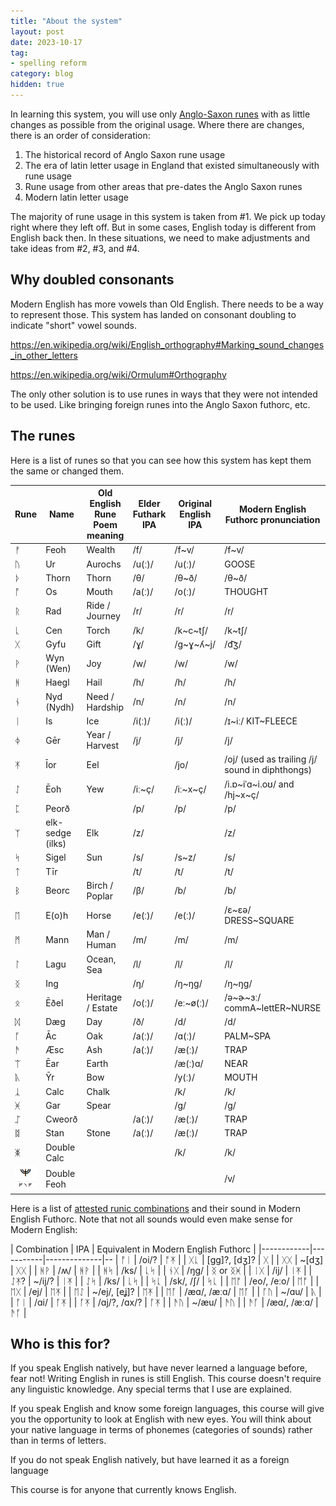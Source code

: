 ```yaml
---
title: "About the system"
layout: post
date: 2023-10-17
tag:
- spelling reform
category: blog
hidden: true
---
```


In learning this system, you will use only [Anglo-Saxon runes](https://en.wikipedia.org/wiki/Anglo-Saxon_runes) with as little changes as possible from the original usage. Where there are changes, there is an order of consideration:

1. The historical record of Anglo Saxon rune usage
2. The era of latin letter usage in England that existed simultaneously with rune usage
3. Rune usage from other areas that pre-dates the Anglo Saxon runes
4. Modern latin letter usage

The majority of rune usage in this system is taken from #1. We pick up today right where they left off. But in some cases, English today is different from English back then. In these situations, we need to make adjustments and take ideas from #2, #3, and #4.

## Why doubled consonants

Modern English has more vowels than Old English. There needs to be a way to represent those. This system has landed on consonant doubling to indicate "short" vowel sounds.

https://en.wikipedia.org/wiki/English_orthography#Marking_sound_changes_in_other_letters

https://en.wikipedia.org/wiki/Ormulum#Orthography

The only other solution is to use runes in ways that they were not intended to be used. Like bringing foreign runes into the Anglo Saxon futhorc, etc.

## The runes

Here is a list of runes so that you can see how this system has kept them the same or changed them.

| Rune | Name             | Old English Rune Poem meaning | Elder Futhark IPA | Original English IPA | Modern English Futhorc pronunciation |
|------|------------------|-----------------------------|-------------------|-----------------------|---|
| ᚠ    | Feoh             | Wealth                      | /f/               | /f~v/                   | /f~v/ |
| ᚢ    | Ur               | Aurochs                     | /u(ː)/           | /u(ː)/                   | GOOSE |
| ᚦ    | Thorn            | Thorn                       | /θ/               | /θ~ð/                   | /θ~ð/ |
| ᚩ    | Os               | Mouth                       | /a(ː)/           | /o(ː)/                   | THOUGHT |
| ᚱ    | Rad              | Ride / Journey              | /r/               | /r/                   | /r/ |
| ᚳ    | Cen              | Torch                       | /k/               | /k~c~tʃ/               | /k~tʃ/ |
| ᚷ    | Gyfu             | Gift                        | /ɣ/               | /g~ɣ~ʎ~j/               | /d͡ʒ/ |
| ᚹ    | Wyn (Wen)        | Joy                         | /w/               | /w/                   | /w/ |
| ᚻ    | Haegl            | Hail                        | /h/               | /h/                   | /h/ |
| ᚾ    | Nyd (Nydh)       | Need / Hardship             | /n/               | /n/                   | /n/ |
| ᛁ    | Is               | Ice                         | /i(ː)/           | /i(ː)/                   | /ɪ~iː/ KIT~FLEECE |
| ᛄ    | Gēr              | Year / Harvest              | /j/               | /j/                   | /j/ |
| ᛡ    | Īor              | Eel                         |                   | /jo/                   | /oj/ (used as trailing /j/ sound in diphthongs) |
| ᛇ    | Ēoh              | Yew                         | /iː~ç/            | /iː~x~ç/               | /i.ɒ~iˈɑ~i.oʊ/ and /hj~x~ç/ |
| ᛈ    | Peorð            |                             | /p/               | /p/                   | /p/ |
| ᛉ    | elk-sedge (ilks) | Elk                         | /z/               |                       | /z/ |
| ᛋ    | Sigel            | Sun                         | /s/               | /s~z/                   | /s/  |
| ᛏ    | Tīr              |                             | /t/               | /t/                   | /t/ |
| ᛒ    | Beorc            | Birch / Poplar              | /β/               | /b/                   | /b/ |
| ᛖ    | E(o)h            | Horse                       | /e(ː)/           | /e(ː)/                   | /ɛ~ɛə/ DRESS~SQUARE |
| ᛗ    | Mann             | Man / Human                 | /m/               | /m/                   | /m/ |
| ᛚ    | Lagu             | Ocean, Sea                  | /l/               | /l/                   | /l/  |
| ᛝ    | Ing              |                             | /ŋ/               | /ŋ~ŋg/                   | /ŋ~ŋg/  |
| ᛟ    | Ēðel            | Heritage / Estate           | /o(ː)/           | /eː~ø(ː)/               | /ə~ɚ~ɜː/ commA~lettER~NURSE |
| ᛞ    | Dæg              | Day                         | /ð/               | /d/                   | /d/ |
| ᚪ    | Āc              | Oak                         | /a(ː)/           | /ɑ(ː)/                   | PALM~SPA |
| ᚫ    | Æsc             | Ash                         | /a(ː)/           | /æ(ː)/                   | TRAP |
| ᛠ    | Ēar             | Earth                       |                   | /æ(ː)ɑ/                | NEAR |
| ᚣ    |  Ȳr              | Bow                         |                   | /y(ː)/                   | MOUTH |
| ᛣ    | Calc             | Chalk                       |                   | /k/                     | /k/ |
| ᚸ    | Gar              | Spear                       |                   | /g/                     | /g/ |
| ᛢ    | Cweorð           |                             | /a(ː)/           | /æ(ː)/                   | TRAP |
| ᛥ    | Stan             | Stone                       | /a(ː)/           | /æ(ː)/                   | TRAP |
| ᛤ    | Double Calc      |                             |                   | /k/                     | /k/ |
| ![Catrinity font V](/assets/images/Catrinity-V.png) | Double Feoh   |                             |                   |                       | /v/ |

Here is a list of [attested runic combinations](https://en.wikipedia.org/wiki/Anglo-Saxon_runes#Combinations_and_digraphs) and their sound in Modern English Futhorc. Note that not all sounds would even make sense for Modern English:

| Combination | IPA       | Equivalent in Modern English Futhorc   |
|------------|-----------|--------------|--
| ᚩᛁ        | /oi/?     | ᚩᛡ      | 
| ᚷᚳ        | [gg]?, [dʒ]? | ᚷ  |
| ᚷᚷ        | ~[dʒ]     | ᚷᚷ    |
| ᚻᚹ        | /ʍ/       | ᚻᚹ     |
| ᚻᛋ        | /ks/      | ᚳᛋ       | 
| ᚾᚷ        | /ŋg/      | ᛝ or ᛝᚸ       |
| ᛁᚷ        | /ij/      | ᛁᛡ       | 
| ᛇᛡ?      | ~/ij/?    | ᛁᛡ      |
| ᛇᛋ        | /ks/      | ᚳᛋ   | 
| ᛋᚳ        | /sk/, /ʃ/ | ᛋᚳ       | 
| ᛖᚩ        | /eo/, /eːo/ | ᛖᚩ       | 
| ᛖᚷ        | /ej/      | ᛖᛡ      | 
| ᛖᛇ       | ~/ej/, [eʝ]? | ᛖᛡ | 
| ᛖᚪ        | /æɑ/, /æːɑ/ | ᛖᚪ  | 
| ᚪᚢ        | ~/ɑu/     | ᚣ      | 
| ᚪᛁ        | /ɑi/      | ᚪᛡ        | 
| ᚪᛡ        | /ɑj/?, /ɑx/? | ᚪᛡ | 
| ᚫᚢ        | ~/æu/     | ᚫᚢ       | 
| ᚫᚪ        | /æɑ/, /æːɑ/ | ᚫᚪ    | 

## Who is this for?

If you speak English natively, but have never learned a language before, fear not! Writing English in runes is still English. This course doesn't require any linguistic knowledge. Any special terms that I use are explained.

If you speak English and know some foreign languages, this course will give you the opportunity to look at English with new eyes. You will think about your native language in terms of phonemes (categories of sounds) rather than in terms of letters.

If you do not speak English natively, but have learned it as a foreign language

This course is for anyone that currently knows English.